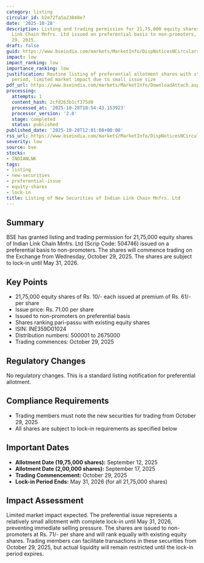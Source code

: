 ```yaml
---
category: listing
circular_id: b2e72fa5a23848e7
date: '2025-10-28'
description: Listing and trading permission for 21,75,000 equity shares of Indian
  Link Chain Mnfrs. Ltd issued on preferential basis to non-promoters, effective October
  29, 2025.
draft: false
guid: https://www.bseindia.com/markets/MarketInfo/DispNoticesNCirculars.aspx?Noticeid={14AD88CE-D3ED-4E13-88C3-D602A2BA6364}&noticeno=20251028-24&dt=10/28/2025&icount=24&totcount=64&flag=0
impact: low
impact_ranking: low
importance_ranking: low
justification: Routine listing of preferential allotment shares with standard lock-in
  period, limited market impact due to small issue size
pdf_url: https://www.bseindia.com/markets/MarketInfo/DownloadAttach.aspx?id=20251028-24&attachedId=
processing:
  attempts: 1
  content_hash: 2cfd263b1cf375d0
  processed_at: '2025-10-28T18:54:43.153923'
  processor_version: '2.0'
  stage: completed
  status: published
published_date: '2025-10-28T12:01:08+00:00'
rss_url: https://www.bseindia.com/markets/MarketInfo/DispNoticesNCirculars.aspx?Noticeid={14AD88CE-D3ED-4E13-88C3-D602A2BA6364}&noticeno=20251028-24&dt=10/28/2025&icount=24&totcount=64&flag=0
severity: low
source: bse
stocks:
- INDIANLNK
tags:
- listing
- new-securities
- preferential-issue
- equity-shares
- lock-in
title: Listing of New Securities of Indian Link Chain Mnfrs. Ltd
---
```


## Summary

BSE has granted listing and trading permission for 21,75,000 equity shares of Indian Link Chain Mnfrs. Ltd (Scrip Code: 504746) issued on a preferential basis to non-promoters. The shares will commence trading on the Exchange from Wednesday, October 29, 2025. The shares are subject to lock-in until May 31, 2026.

## Key Points

- 21,75,000 equity shares of Rs. 10/- each issued at premium of Rs. 61/- per share
- Issue price: Rs. 71.00 per share
- Issued to non-promoters on preferential basis
- Shares ranking pari-passu with existing equity shares
- ISIN: INE359D01024
- Distribution numbers: 500001 to 2675000
- Trading commences: October 29, 2025

## Regulatory Changes

No regulatory changes. This is a standard listing notification for preferential allotment.

## Compliance Requirements

- Trading members must note the new securities for trading from October 29, 2025
- All shares are subject to lock-in requirements as specified below

## Important Dates

- **Allotment Date (19,75,000 shares):** September 12, 2025
- **Allotment Date (2,00,000 shares):** September 17, 2025
- **Trading Commencement:** October 29, 2025
- **Lock-in Period Ends:** May 31, 2026 (for all 21,75,000 shares)

## Impact Assessment

Limited market impact expected. The preferential issue represents a relatively small allotment with complete lock-in until May 31, 2026, preventing immediate selling pressure. The shares are issued to non-promoters at Rs. 71/- per share and will rank equally with existing equity shares. Trading members can facilitate transactions in these securities from October 29, 2025, but actual liquidity will remain restricted until the lock-in period expires.